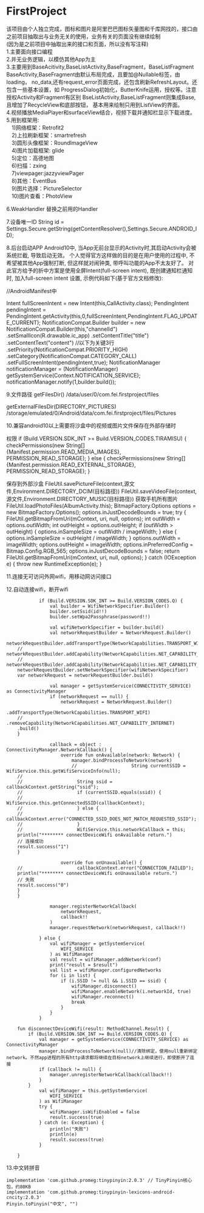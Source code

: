# FirstProject
该项目由个人独立完成，图标和图片是阿里巴巴图标矢量图和千库网找的，接口由之前项目抽取出与业务无关的使用，业务有关的页面没有继续绘制<br/>
(因为是之前项目中抽取出来的接口和页面，所以没有写注释)<br />
1.主要面向接口编程<br />
2.并无业务逻辑，以模仿其他App为主<br />
3.主要用到BaseAcitivity,BaseListActivity,BaseFragment，BaseListFragment<br/>
     BaseActivity,BaseFragment由默认布局完成，且要加@Nullable标签，由loading，
  no_data,还有request_error页面完成，还包含刷新RefreshLayout。还包含一些基本设置，如
  ProgressDialog初始化，ButterKnife运用，授权等。注意授权Activity和Fragment有区别
     BseListActivity,BaseListFragment则集成Base,且增加了RecycleView和底部按钮，
  基本用来绘制只用到ListView的界面。<br/>
4.视频播放MediaPlayer和surfaceView结合，视频下载并通知栏显示下载进度。<br/>
5.用到框架用:<br/>
　1)网络框架：Retrofit2<br/>
　2)上拉刷新框架：smartrefresh<br/>
　3)圆形头像框架：RoundImageView<br/>
　4)图片加载框架: glide<br />
　5)定位：高德地图<br/>
　6)扫描：zxing<br/>
　7)viewpager:jazzyviewPager<br/>
　8)其他：EventBus<br/>
　9)图片选择：PictureSelector<br/>
　10)图片查看：PhotoView<br/>



6.WeakHandler 替换之前用的Handler



7.设备唯一ID
String id = Settings.Secure.getString(getContentResolver(),Settings.Secure.ANDROID_ID);

8.后台启动APP
Android10中, 当App无前台显示的Activity时,其启动Activity会被系统拦截, 导致启动无效。
个人觉得官方这样做的目的是在用户使用的过程中, 不希望被其他App强制打断, 但这样就对闹钟类, 带呼叫功能的App不太友好了。
对此官方给予的折中方案是使用全屏Intent(full-screen intent), 既创建通知栏通知时, 加入full-screen intent 设置, 示例代码如下(基于官方文档修改):

//AndroidManifest中
<uses-permission android:name="android.permission.USE_FULL_SCREEN_INTENT" />

Intent fullScreenIntent = new Intent(this,CallActivity.class);
PendingIntent pendingIntent = PendingIntent.getActivity(this,0,fullScreenIntent,PendingIntent.FLAG_UPDATE_CURRENT);
NotificationCompat.Builder builder = new NotificationCompat.Builder(this,"channelId")
.setSmallIcon(R.drawable.ic_app)
.setContentTitle("title")
.setContentText("content")
//以下为关键3行
.setPriority(NotificationCompat.PRIORITY_HIGH)
.setCategory(NotificationCompat.CATEGORY_CALL)
.setFullScreenIntent(pendingIntent,true);
NotificationManager notificationManager = (NotificationManager) getSystemService(Context.NOTIFICATION_SERVICE);
notificationManager.notify(1,builder.build());

9.文件路径
getFilesDir()
/data/user/0/com.fei.firstproject/files

getExternalFilesDir(DIRECTORY_PICTURES)
/storage/emulated/0/Android/data/com.fei.firstproject/files/Pictures

10.兼容android10以上需要将沙盒中的视频或图片文件保存在外部存储时

<uses-permission android:name="android.permission.READ_MEDIA_IMAGES"/>

权限
if (Build.VERSION.SDK_INT >= Build.VERSION_CODES.TIRAMISU) {
checkPermissions(new String[]{Manifest.permission.READ_MEDIA_IMAGES}, PERMISSION_READ_STORAGE);
} else {
checkPermissions(new String[]{Manifest.permission.READ_EXTERNAL_STORAGE}, PERMISSION_READ_STORAGE);
}

保存到外部沙盒
FileUtil.savePictureFile(context,源文件,Environment.DIRECTORY_DCIM(目标路径))
FileUtil.saveVideoFile(context,源文件,Environment.DIRECTORY_MUSIC(目标路径))
获取手机所有图片
FileUtil.loadPhotoFiles(AlbumActivity.this);
BitmapFactory.Options options = new BitmapFactory.Options();
options.inJustDecodeBounds = true;
try {
FileUtil.getBitmapFromUri(mContext, uri, null, options);
int outWidth = options.outWidth;
int outHeight = options.outHeight;
if (outWidth > outHeight) {
options.inSampleSize = outWidth / imageWidth;
} else {
options.inSampleSize = outHeight / imageWidth;
}
options.outWidth = imageWidth;
options.outHeight = imageWidth;
options.inPreferredConfig = Bitmap.Config.RGB_565;
options.inJustDecodeBounds = false;
return FileUtil.getBitmapFromUri(mContext, uri, null, options);
} catch (IOException e) {
throw new RuntimeException(e);
}



11.连接无可访问外网wifi，用移动网访问接口

12.自动连接wifi，断开wifi

                if (Build.VERSION.SDK_INT >= Build.VERSION_CODES.Q) {
                    val builder = WifiNetworkSpecifier.Builder()
                    builder.setSsid(id!!)
                    builder.setWpa2Passphrase(password!!)
        
                    val wifiNetworkSpecifier = builder.build()
                    val networkRequestBuilder = NetworkRequest.Builder()
                    networkRequestBuilder.addTransportType(NetworkCapabilities.TRANSPORT_WIFI)
        //            networkRequestBuilder.addCapability(NetworkCapabilities.NET_CAPABILITY_NOT_RESTRICTED)
        //            networkRequestBuilder.addCapability(NetworkCapabilities.NET_CAPABILITY_TRUSTED)
        networkRequestBuilder.setNetworkSpecifier(wifiNetworkSpecifier)
        var networkRequest = networkRequestBuilder.build()
        
                    val manager = getSystemService(CONNECTIVITY_SERVICE) as ConnectivityManager
                    if (networkRequest == null) {
                        networkRequest = NetworkRequest.Builder()
                            .addTransportType(NetworkCapabilities.TRANSPORT_WIFI)
        //                    .removeCapability(NetworkCapabilities.NET_CAPABILITY_INTERNET)
        .build()
        }
        
                    callback = object : ConnectivityManager.NetworkCallback() {
                        override fun onAvailable(network: Network) {
                            manager.bindProcessToNetwork(network)
                            //                    String currentSSID = WifiService.this.getWifiServiceInfo(null);
        //
        //                    String ssid = callbackContext.getString("ssid");
        //                    if (currentSSID.equals(ssid)) {
        //                        WifiService.this.getConnectedSSID(callbackContext);
        //                    } else {
        //                        callbackContext.error("CONNECTED_SSID_DOES_NOT_MATCH_REQUESTED_SSID");
        //                    }
        //                    WifiService.this.networkCallback = this;
        println("******** connectDeviceWifi onAvailable return.")
        // 连接成功
        result.success("1")
        }
        
                        override fun onUnavailable() {
        //                    callbackContext.error("CONNECTION_FAILED");
        println("******** connectDeviceWifi onUnavailable return.")
        // 失败
        result.success("0")
        }
        }
        
                    manager.registerNetworkCallback(
                        networkRequest,
                        callback!!
                    )
                    manager.requestNetwork(networkRequest, callback!!)
        
                } else {
                    val wifiManager = getSystemService(
                        WIFI_SERVICE
                    ) as WifiManager
                    val result = wifiManager.addNetwork(conf)
                    print("result = $result")
                    val list = wifiManager.configuredNetworks
                    for (i in list) {
                        if (i.SSID != null && i.SSID == ssid) {
                            wifiManager.disconnect()
                            wifiManager.enableNetwork(i.networkId, true)
                            wifiManager.reconnect()
                            break
                        }
                    }
                }

        fun disconnectDeviceWifi(result: MethodChannel.Result) {
            if (Build.VERSION.SDK_INT >= Build.VERSION_CODES.Q) {
                val manager = getSystemService(CONNECTIVITY_SERVICE) as ConnectivityManager
                manager.bindProcessToNetwork(null)//清除绑定，使用null重新绑定network。不然app进程的所有http请求都将继续在目标network上继续进行，即使断开了连接
                if (callback != null) {
                    manager.unregisterNetworkCallback(callback!!)
                }
            }
                val wifiManager = this.getSystemService(
                    WIFI_SERVICE
                ) as WifiManager
                try {
                    wifiManager.isWifiEnabled = false
                    result.success(true)
                } catch (e: Exception) {
                    println("失败")
                    println(e)
                    result.success(true)
                }
    
        }

13.中文转拼音

    implementation 'com.github.promeg:tinypinyin:2.0.3' // TinyPinyin核心包，约80KB
    implementation 'com.github.promeg:tinypinyin-lexicons-android-cncity:2.0.3'
    Pinyin.toPinyin("中文", "")

        
        
        
        
        
        
        
        
        
        


